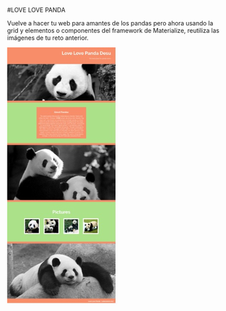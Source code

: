 #LOVE LOVE PANDA

Vuelve a hacer tu web para amantes de los pandas pero ahora usando la grid y elementos o componentes del framework de Materialize, reutiliza las imágenes de tu reto anterior.

![Love love panda](./assets/images/replica-panda.jpg)
